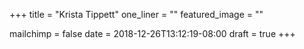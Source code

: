+++
title = "Krista Tippett"
one_liner = ""
featured_image = ""

mailchimp = false
date = 2018-12-26T13:12:19-08:00
draft = true
+++

